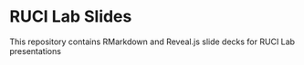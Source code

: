 # RUCI Lab Slides
This repository contains RMarkdown and Reveal.js slide decks for RUCI Lab presentations